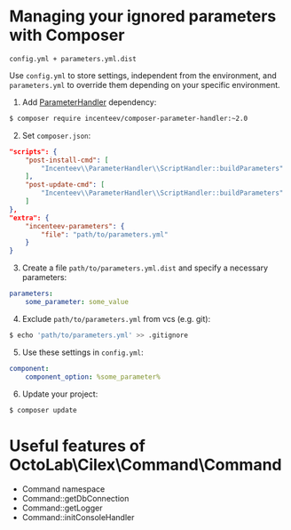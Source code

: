 # Managing your ignored parameters with Composer

`config.yml + parameters.yml.dist`

Use `config.yml` to store settings, independent from the environment, and `parameters.yml` to override them
depending on your specific environment.

1) Add [ParameterHandler](https://github.com/Incenteev/ParameterHandler) dependency:
```bash
$ composer require incenteev/composer-parameter-handler:~2.0
```
2) Set `composer.json`:
```json
"scripts": {
    "post-install-cmd": [
        "Incenteev\\ParameterHandler\\ScriptHandler::buildParameters"
    ],
    "post-update-cmd": [
        "Incenteev\\ParameterHandler\\ScriptHandler::buildParameters"
    ]
},
"extra": {
    "incenteev-parameters": {
        "file": "path/to/parameters.yml"
    }
}
```
3) Create a file `path/to/parameters.yml.dist` and specify a necessary parameters:
```yaml
parameters:
    some_parameter: some_value
```
4) Exclude `path/to/parameters.yml` from vcs (e.g. git):
```bash
$ echo 'path/to/parameters.yml' >> .gitignore
```
5) Use these settings in `config.yml`:
```yaml
component:
    component_option: %some_parameter%
```
6) Update your project:
```bash
$ composer update
```

# Useful features of OctoLab\Cilex\Command\Command

* Command namespace
* Command::getDbConnection
* Command::getLogger
* Command::initConsoleHandler
